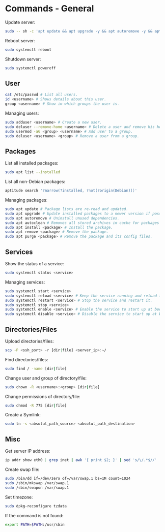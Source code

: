 # Commands - General

Update server:

```sh
sudo -- sh -c 'apt update && apt upgrade -y && apt autoremove -y && apt autoclean -y'
```

Reboot server:

```sh
sudo systemctl reboot
```

Shutdown server:

```sh
sudo systemctl poweroff
```

## User

```sh
cat /etc/passwd # List all users.
id <username> # Shows details about this user.
group <username> # Show in which groups the user is.
```

Managing users:

```sh
sudo adduser <username> # Create a new user.
sudo deluser --remove-home <username> # Delete a user and remove his home directory.
sudo usermod -aG <group> <username> # Add user to a group.
sudo deluser <username> <group> # Remove a user from a group.
```

## Packages

List all installed packages:

```sh
sudo apt list --installed
```

List all non-Debian packages:

```sh
aptitude search '?narrow(?installed, ?not(?origin(Debian)))'
```

Managing packages:

```sh
sudo apt update # Package lists are re-read and updated.
sudo apt upgrade # Update installed packages to a newer version if possible.
sudo apt autoremove # Uninstall unused dependencies.
sudo apt autoclean # Removes all stored archives in cache for packages that can't be downloaded anymore.
sudo apt install <package> # Install the package.
sudo apt remove <package> # Remove the package.
sudo apt purge <package> # Remove the package and its config files.
```

## Services

Show the status of a service:

```sh
sudo systemctl status <service>
```

Managing services:

```sh
sudo systemctl start <service>
sudo systemctl reload <service> # Keep the service running and reload the config files.
sudo systemctl restart <service> # Stop the service and restart it.
sudo systemctl stop <service>
sudo systemctl enable <service> # Enable the service to start up at boot.
sudo systemctl disable <service> # Disable the service to start up at boot.
```

## Directories/Files

Upload directories/files:

```sh
scp -P <ssh_port> -r [dir|file] <server_ip>:~/
```

Find directories/files:

```sh
sudo find / -name [dir|file]
```

Change user and group of directory/file:

```sh
sudo chown -R <username>:<group> [dir|file]
```

Change permissions of directory/file:

```sh
sudo chmod -R 775 [dir|file]
```

Create a Symlink:

```sh
sudo ln -s <absolut_path_source> <absolut_path_destination>
```

## Misc

Get server IP address:

```sh
ip addr show eth0 | grep inet | awk '{ print $2; }' | sed 's/\/.*$//'
```

Create swap file:

```sh
sudo /bin/dd if=/dev/zero of=/var/swap.1 bs=1M count=1024
sudo /sbin/mkswap /var/swap.1
sudo /sbin/swapon /var/swap.1
```

Set timezone:

```sh
sudo dpkg-reconfigure tzdata
```

If the command is not found:

```sh
export PATH=$PATH:/usr/sbin
```
